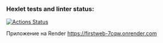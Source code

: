 ### Hexlet tests and linter status:
[![Actions Status](https://github.com/HiminaE/java-project-72/actions/workflows/hexlet-check.yml/badge.svg)](https://github.com/HiminaE/java-project-72/actions)

Приложение на Render https://firstweb-7cqw.onrender.com
